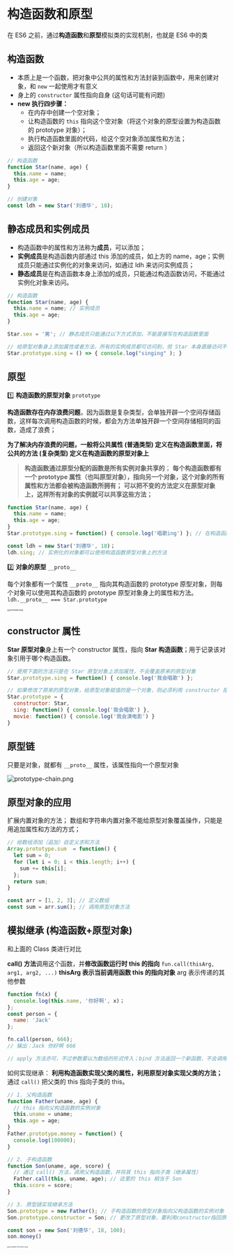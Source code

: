 # 构造函数和原型

在 ES6 之前，通过**构造函数**和**原型**模拟类的实现机制，也就是 ES6 中的类

## 构造函数

* 本质上是一个函数，把对象中公共的属性和方法封装到函数中，用来创建对象，和 `new` 一起使用才有意义
* 身上的 `constructor` 属性指向自身 (这句话可能有问题)
* **new 执行四步骤：**
  * 在内存中创建一个空对象；
  * 让构造函数的 `this` 指向这个空对象（将这个对象的原型设置为构造函数的 prototype 对象）；
  * 执行构造函数里面的代码，给这个空对象添加属性和方法；
  * 返回这个新对象（所以构造函数里面不需要 return ）

```js
// 构造函数
function Star(name, age) {
  this.name = name;
  this.age = age;
}

// 创建对象
const ldh = new Star('刘德华', 18);
```

## 静态成员和实例成员

* 构造函数中的属性和方法称为**成员**，可以添加；
* **实例成员**是构造函数内部通过 this 添加的成员，如上方的 name，age；实例成员只能通过实例化的对象来访问，如通过 ldh 来访问实例成员；
* **静态成员**是在构造函数本身上添加的成员，只能通过构造函数访问，不能通过实例化对象来访问。

```js
// 构造函数
function Star(name, age) {
  this.name = name; // 实例成员
  this.age = age;
}

Star.sex = '男'; // 静态成员只能通过以下方式添加，不能直接写在构造函数里面

// 给原型对象身上添加属性或者方法，所有的实例成员都可访问到，但 Star 本身直接访问不到
Star.prototype.sing = () => { console.log("singing" ); }                          
```

## 原型

1️⃣ **构造函数的原型对象** `prototype`

**构造函数存在内存浪费问题**，因为函数是复杂类型，会单独开辟一个空间存储函数，这样每次调用构造函数的时候，都会为方法单独开辟一个空间存储相同的函数，造成了浪费；

**为了解决内存浪费的问题，一般将公共属性 (普通类型) 定义在构造函数里面，将公共的方法 (复杂类型) 定义在构造函数的原型对象上**

> **构造函数通过原型分配的函数是所有实例对象共享的**；
>**每个构造函数都有一个 prototype 属性（也叫原型对象），指向另一个对象，这个对象的所有属性和方法都会被构造函数所拥有；**
> **可以把不变的方法定义在原型对象上，这样所有对象的实例就可以共享这些方法；**

```js
function Star(name, age) {
  this.name = name;
  this.age = age;
}
Star.prototype.sing = function() { console.log('唱歌ing') }; // 在构造函数的原型对象上添加方法

const ldh = new Star('刘德华', 18)；
ldh.sing; // 实例化的对象都可以使用构造函数原型对象上的方法
```

2️⃣ **对象的原型** `__proto__`

每个对象都有一个属性 `__proto__` 指向其构造函数的 prototype 原型对象，则每个对象可以使用其构造函数的 prototype 原型对象身上的属性和方法。`ldh.__proto__ === Star.prototype`

<img src="https://s2.loli.net/2024/06/13/LRfnilZ9aPw8U1m.png" alt="prototype.png" style="zoom: 33%;" /> 

## constructor 属性

**Star 原型对象**身上有一个 constructor 属性，指向 **Star 构造函数**；用于记录该对象引用于哪个构造函数。

```js
// 使用下面的方法只是在 Star 原型对象上添加属性，不会覆盖原来的原型对象
Star.prototype.sing = function() { console.log('我会唱歌') };

// 如果修改了原来的原型对象，给原型对象赋值的是一个对象，则必须利用 constructor 指回原来的构造函数
Star.prototype = {
  constructor: Star,
  sing: function() { console.log('我会唱歌') },
  movie: function() { console.log('我会演电影') }
}
```

## 原型链

只要是对象，就都有 `__proto__` 属性，该属性指向一个原型对象

![prototype-chain.png](https://s2.loli.net/2024/06/13/hrjLycFvb8m7J6I.png) 

## 原型对象的应用

扩展内置对象的方法；
数组和字符串内置对象不能给原型对象覆盖操作，只能是用追加属性和方法的方式；

```js
// 给数组添加（追加）自定义求和方法
Array.prototype.sum  = function() {
  let sum = 0;
  for (let i = 0; i < this.length; i++) {
    sum += this[i];
  };
  return sum;
}

const arr = [1, 2, 3]; // 定义数组
const sum = arr.sum(); // 调用原型对象方法
```

## 模拟继承 (构造函数+原型对象)

和上面的 Class 类进行对比

**call() 方法**调用这个函数，并**修改函数运行时 this 的指向** `fun.call(thisArg, arg1, arg2, ...)`
**thisArg 表示当前调用函数 this 的指向对象**
arg 表示传递的其他参数

```js
function fn(x) {
  console.log(this.name, '你好啊', x)；
};
const person = {
  name: 'Jack'
};

fn.call(person, 666);
// 输出：Jack 你好啊 666

// apply 方法亦可，不过参数要以为数组的形式传入；bind 方法返回一个新函数，不会调用该函数
```

如何实现继承：
**利用构造函数实现父类的属性，利用原型对象实现父类的方法；**
通过 `call()` 把父类的 this 指向子类的 this。

```js
// 1. 父构造函数
function Father(uname, age) {
  // this 指向父构造函数的实例对象
  this.uname = uname;
  this.age = age;
}
Father.prototype.money = function() {
  console.log(100000);
}

// 2. 子构造函数 
function Son(uname, age, score) {
  // 通过 call() 方法，调用父构造函数，并将其 this 指向子类（继承属性）
  Father.call(this, uname, age); // 这里的 this 相当于 Son
  this.score = score;
}

// 3. 原型链实现继承方法
Son.prototype = new Father(); // 子构造函数的原型对象指向父构造函数的实例对象
Son.prototype.constructor = Son; // 更改了原型对象，要利用constructor指回原来的构造函数

const son = new Son('刘德华', 18, 100);
son.money()
```

<img src="https://s2.loli.net/2024/06/13/1xgJns2i64PCNkI.png" alt="simulated-inheritance.png" style="zoom: 25%;" /> 
